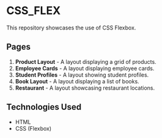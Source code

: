 # CSS_FLEX

This repository showcases the use of CSS Flexbox.

## Pages

1. **Product Layout** - A layout displaying a grid of products.
2. **Employee Cards** - A layout displaying employee cards.
3. **Student Profiles** - A layout showing student profiles.
4. **Book Layout** - A layout displaying a list of books.
5. **Restaurant** - A layout showcasing restaurant locations.

## Technologies Used

- HTML
- CSS (Flexbox)
